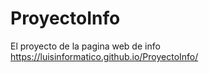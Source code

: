 # ProyectoInfo
El proyecto de la pagina web de info https://luisinformatico.github.io/ProyectoInfo/
